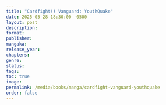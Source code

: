 ```yaml
---
title: "Cardfight!! Vanguard: YouthQuake"
date: 2025-05-28 18:30:00 -0500
layout: post
description: 
format: 
publisher:
mangaka:
release_year:
chapters: 
genre: 
status:
tags: 
toc: true
image: 
permalink: /media/books/manga/cardfight-vanguard-youthquake
order: false
---
```

